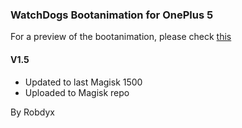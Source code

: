 ### WatchDogs Bootanimation for OnePlus 5

For a preview of the bootanimation, please check [this](https://media.giphy.com/media/xULW8leB5jPetkdaYo/giphy.gif)

#### V1.5
- Updated to last Magisk 1500
- Uploaded to Magisk repo

By Robdyx
